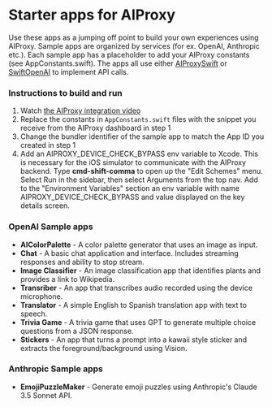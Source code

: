 # Starter apps for AIProxy

Use these apps as a jumping off point to build your own experiences using AIProxy. Sample apps are organized by services (for ex. OpenAI, Anthropic etc.). Each sample app has a placeholder to add your AIProxy constants (see AppConstants.swift). The apps all use either [AIProxySwift](https://github.com/lzell/AIProxySwift) or [SwiftOpenAI](https://github.com/jamesrochabrun/SwiftOpenAI) to implement API calls.

### Instructions to build and run

1. Watch [the AIProxy integration video](https://www.aiproxy.pro/docs/integration-guide.html) 
2. Replace the constants in `AppConstants.swift` files with the snippet you receive from the AIProxy dashboard in step 1
3. Change the bundler identifier of the sample app to match the App ID you created in step 1
4. Add an AIPROXY_DEVICE_CHECK_BYPASS env variable to Xcode. This is necessary for the iOS simulator to communicate with the AIProxy backend. Type **cmd-shift-comma** to open up the "Edit Schemes" menu. Select Run in the sidebar, then select Arguments from the top nav. Add to the "Environment Variables" section an env variable with name AIPROXY_DEVICE_CHECK_BYPASS and value displayed on the key details screen.


### OpenAI Sample apps

- **AIColorPalette** - A color palette generator that uses an image as input.
- **Chat** - A basic chat application and interface. Includes streaming responses and ability to stop stream.
- **Image Classifier** - An image classification app that identifies plants and provides a link to Wikipedia.
- **Transriber** - An app that transcribes audio recorded using the device microphone.
- **Translator** - A simple English to Spanish translation app with text to speech.
- **Trivia Game** - A trivia game that uses GPT to generate multiple choice questions from a JSON response.
- **Stickers** - An app that turns a prompt into a kawaii style sticker and extracts the foreground/background using Vision.

### Anthropic Sample apps

- **EmojiPuzzleMaker** - Generate emoji puzzles using Anthropic's Claude 3.5 Sonnet API.